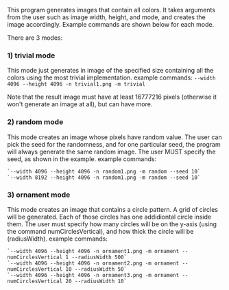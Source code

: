 This program generates images that contain all colors. It takes arguments from the user such as image width, height, and mode, and creates the image accordingly. Example commands are shown below for each mode.

There are 3 modes:

### 1) trivial mode
This mode just generates in image of the specified size containing all the colors using the most trivial implementation.
example commands:
	`--width 4096 --height 4096 -n trivial1.png -m trivial`

Note that the result image must have at least 16777216 pixels (otherwise it won't generate an image at all), but can have more.
	

### 2) random mode
This mode creates an image whose pixels have random value. The user can pick the seed for the randomness, and for one particular seed, the program will  always generate the same random image. The user MUST specify the seed, as shown in the example.
example commands:

	`--width 4096 --height 4096 -n random1.png -m random --seed 10`
	`--width 8192 --height 4096 -n random1.png -m random --seed 10`



### 3) ornament mode
This mode creates an image that contains a circle pattern. A grid of circles will be generated. Each of those circles has one addidiontal circle inside them. The user must specify how many circles will be on the y-axis (using the command numCirclesVertical), and how thick the circle will be (radiusWidth).
example commands:

	`--width 4096 --height 4096 -n ornament1.png -m ornament --numCirclesVertical 1 --radiusWidth 500`
	`--width 4096 --height 4096 -n ornament2.png -m ornament --numCirclesVertical 10 --radiusWidth 50`
	`--width 4096 --height 4096 -n ornament3.png -m ornament --numCirclesVertical 20 --radiusWidth 10`
